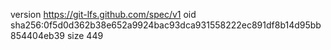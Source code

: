 version https://git-lfs.github.com/spec/v1
oid sha256:0f5d0d362b38e652a9924bac93dca931558222ec891df8b14d95bb854404eb39
size 449
